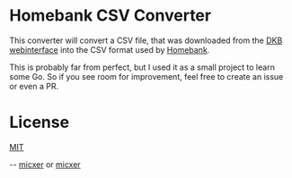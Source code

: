 Homebank CSV Converter
======================
This converter will convert a CSV file, that was downloaded from the [DKB webinterface](https://www.dkb.de/banking) into the CSV format used by [Homebank](http://homebank.free.fr/).

This is probably far from perfect, but I used it as a small project to learn some Go. So if you see room for improvement, feel free to create an issue or even a PR.

License
=======
[MIT](https://micxer.mit-license.org/2017)

-- [micxer](https://github.com/micxer) or [micxer](https://gitlab.com/micxer)
